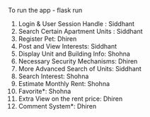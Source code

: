 To run the app - flask run

1. Login & User Session Handle : Siddhant 
2. Search Certain Apartment Units : Siddhant
3. Register Pet: Dhiren
4. Post and View Interests: Siddhant
5. Display Unit and Building Info: Shohna
6. Necessary Security Mechanisms: Dhiren
7. More Advanced Search of Units: Siddhant
8. Search Interest: Shohna
9. Estimate Monthly Rent: Shohna
10. Favorite*: Shohna
11. Extra View on the rent price: Dhiren
13. Comment System*: Dhiren